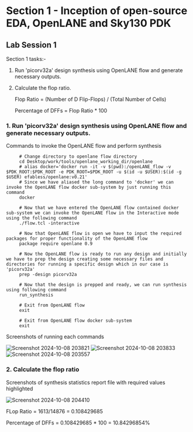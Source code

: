 # Section 1 - Inception of open-source EDA, OpenLANE and Sky130 PDK
## Lab Session 1
Section 1 tasks:-
1. Run 'picorv32a' design synthesis using OpenLANE flow and generate necessary outputs.
2. Calculate the flop ratio.
   
   Flop Ratio = (Number of D Flip-Flops) / (Total Number of Cells)
   
   Percentage of DFFs = Flop Ratio * 100
   
### 1. Run 'picorv32a' design synthesis using OpenLANE flow and generate necessary outputs.
Commands to invoke the OpenLANE flow and perform synthesis
   
         # Change directory to openlane flow directory
         cd Desktop/work/tools/openlane_working_dir/openlane
         # alias docker='docker run -it -v $(pwd):/openLANE_flow -v $PDK_ROOT:$PDK_ROOT -e PDK_ROOT=$PDK_ROOT -u $(id -u $USER):$(id -g $USER) efabless/openlane:v0.21'
         # Since we have aliased the long command to 'docker' we can invoke the OpenLANE flow docker sub-system by just running this command
         docker
   
         # Now that we have entered the OpenLANE flow contained docker sub-system we can invoke the OpenLANE flow in the Interactive mode using the following command
         ./flow.tcl -interactive

         # Now that OpenLANE flow is open we have to input the required packages for proper functionality of the OpenLANE flow
         package require openlane 0.9

         # Now the OpenLANE flow is ready to run any design and initially we have to prep the design creating some necessary files and directories for running a specific design which in our case is 'picorv32a'
         prep -design picorv32a

         # Now that the design is prepped and ready, we can run synthesis using following command
         run_synthesis

         # Exit from OpenLANE flow
         exit

         # Exit from OpenLANE flow docker sub-system
         exit

   Screenshots of running each commands
   
   ![Screenshot 2024-10-08 203821](https://github.com/user-attachments/assets/56af8e5b-3948-47af-b3ca-8e3b5b024a3a)
   ![Screenshot 2024-10-08 203833](https://github.com/user-attachments/assets/851df45e-70c2-45c2-9304-f5e5abf198b9)
   ![Screenshot 2024-10-08 203557](https://github.com/user-attachments/assets/2c15dcc9-07d2-4d09-8bce-1b69156fc55b)

   ### 2. Calculate the flop ratio
   
   Screenshots of synthesis statistics report file with required values highlighted
   
   ![Screenshot 2024-10-08 204410](https://github.com/user-attachments/assets/569e57ac-d9e5-48fe-bd0e-71414f59064d)
   
   FLop Ratio = 1613/14876 = 0.108429685
   
   Percentage of DFFs = 0.108429685 * 100 = 10.84296854%




   
